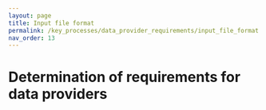 ```yaml
---
layout: page
title: Input file format
permalink: /key_processes/data_provider_requirements/input_file_format
nav_order: 13
---
```


# Determination of requirements for data providers 

